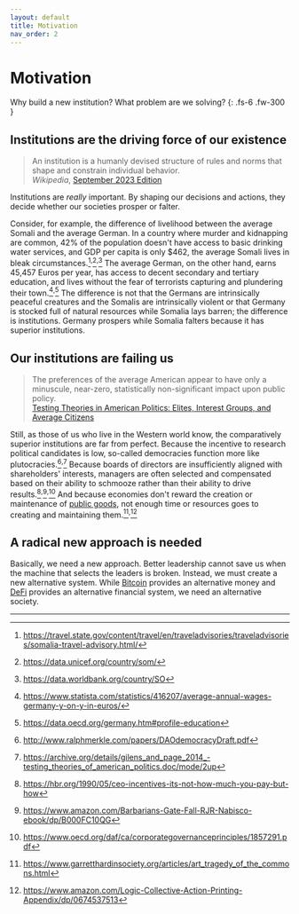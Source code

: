 ```yaml
---
layout: default
title: Motivation
nav_order: 2
---
```


# Motivation

Why build a new institution? What problem are we solving?
{: .fs-6 .fw-300 }

## Institutions are the driving force of our existence

> An institution is a humanly devised structure of rules and norms that shape
> and constrain individual behavior.\
> *Wikipedia*, [September 2023 Edition](http://web.archive.org/web/20230922203543/https://en.wikipedia.org/wiki/Institution)

Institutions are *really* important. By shaping our decisions and actions,
they decide whether our societies prosper or falter. 

Consider, for example,
the difference of livelihood between the average Somali and the average German.
In a country where murder and kidnapping are common,
42% of the population doesn't have access to basic drinking
water services, and GDP per capita is only $462,
the average Somali lives in bleak circumstances.[^1]<sup>,</sup>[^2]<sup>,</sup>[^3]
The average German, on the other hand, earns 45,457 Euros per year, has access
to decent secondary and tertiary education, and lives without the fear of terrorists
capturing and plundering their town.[^4]<sup>,</sup>[^5] The difference is not that the
Germans are intrinsically peaceful creatures and the Somalis are intrinsically violent
or that
Germany is stocked full of natural resources while Somalia lays barren; the difference
is institutions. Germany prospers while Somalia falters because it has superior
institutions.

## Our institutions are failing us

> The preferences of the average American appear to have only a minuscule, 
> near-zero, statistically non-significant impact upon public policy.\
> [Testing Theories in American Politics: Elites, Interest Groups, and Average Citizens](https://archive.org/details/gilens_and_page_2014_-testing_theories_of_american_politics.doc/mode/2up)

Still, as those of us who live in the Western world know, 
the comparatively
superior institutions are far from perfect.
Because the incentive to research political candidates
is low, so-called democracies function more like plutocracies.[^6]<sup>,</sup>[^7] Because
boards of directors are insufficiently aligned with shareholders' interests,
managers are often selected and compensated based on their ability to schmooze
rather than their ability to drive results.[^8]<sup>,</sup>[^9]<sup>,</sup>[^10] And because economies
don't reward the creation or maintenance of [public goods](https://metaproph3t.github.io/posts/public_goods.html),
not enough time or resources goes to creating and maintaining them.[^11]<sup>,</sup>[^12]

## A radical new approach is needed

Basically, we need a new approach. Better leadership cannot save us when the
machine that selects the leaders is broken. Instead, we must create a
new alternative system. While [Bitcoin](https://en.wikipedia.org/wiki/Bitcoin) 
provides an alternative money and [DeFi](https://en.wikipedia.org/wiki/Decentralized_finance)
provides an alternative financial system, we need an alternative society.

----

[^1]: https://travel.state.gov/content/travel/en/traveladvisories/traveladvisories/somalia-travel-advisory.html/
[^2]: https://data.unicef.org/country/som/
[^3]: https://data.worldbank.org/country/SO
[^4]: https://www.statista.com/statistics/416207/average-annual-wages-germany-y-on-y-in-euros/
[^5]: https://data.oecd.org/germany.htm#profile-education
[^6]: http://www.ralphmerkle.com/papers/DAOdemocracyDraft.pdf
[^7]: https://archive.org/details/gilens_and_page_2014_-testing_theories_of_american_politics.doc/mode/2up
[^8]: https://hbr.org/1990/05/ceo-incentives-its-not-how-much-you-pay-but-how
[^9]: https://www.amazon.com/Barbarians-Gate-Fall-RJR-Nabisco-ebook/dp/B000FC10QG
[^10]: https://www.oecd.org/daf/ca/corporategovernanceprinciples/1857291.pdf
[^11]: https://www.garretthardinsociety.org/articles/art_tragedy_of_the_commons.html
[^12]: https://www.amazon.com/Logic-Collective-Action-Printing-Appendix/dp/0674537513


